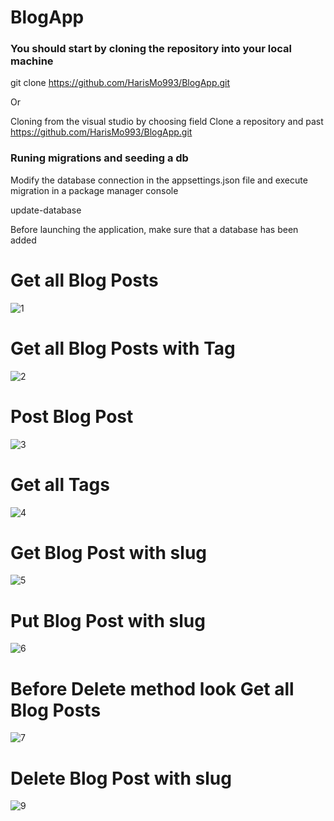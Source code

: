 # BlogApp

### You should start by cloning the repository into your local machine

git clone https://github.com/HarisMo993/BlogApp.git

Or 

Cloning from the visual studio by choosing field Clone a repository and past https://github.com/HarisMo993/BlogApp.git

### Runing migrations and seeding a db

Modify the database connection in the appsettings.json file and execute migration in a package manager console

update-database

Before launching the application, make sure that a database has been added

# Get all Blog Posts

![1](https://user-images.githubusercontent.com/80532396/116004949-435abf00-a605-11eb-8608-6938ef0f3f2a.PNG)

# Get all Blog Posts with Tag

![2](https://user-images.githubusercontent.com/80532396/116004956-4bb2fa00-a605-11eb-9c9a-a8dccc3a6234.PNG)

# Post Blog Post

![3](https://user-images.githubusercontent.com/80532396/116004962-5077ae00-a605-11eb-9049-d7687c1aaa4d.PNG)

# Get all Tags

![4](https://user-images.githubusercontent.com/80532396/116004970-58cfe900-a605-11eb-9bf3-f99acad92676.PNG)

# Get Blog Post with slug

![5](https://user-images.githubusercontent.com/80532396/116004977-5ec5ca00-a605-11eb-9c9a-5cdc3e47a4ef.PNG)

# Put Blog Post with slug

![6](https://user-images.githubusercontent.com/80532396/116004983-64231480-a605-11eb-8729-f4018ce92541.PNG)

# Before Delete method look Get all Blog Posts

![7](https://user-images.githubusercontent.com/80532396/116004987-68e7c880-a605-11eb-9e69-bb1bb0ef1cc2.PNG)

# Delete Blog Post with slug

![9](https://user-images.githubusercontent.com/80532396/116004993-6edda980-a605-11eb-8a11-26ff4670d97f.PNG)
